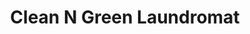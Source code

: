 ---
title: "Clean N Green Laundromat"
url: /glastonbury/clean-n-green-laundromat/
shop: Wäscherei
---